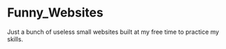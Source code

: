 # Funny_Websites
Just a bunch of useless small websites built at my free time to practice my skills.
